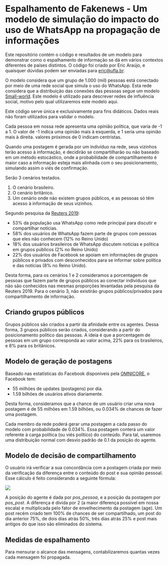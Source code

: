 # Espalhamento de Fakenews - Um modelo de simulação do impacto do uso de WhatsApp na propagação de informações

Este repositório contém o código e resultados de um modelo para demonstrar como o espalhamento de informação se dá em vários contextos diferentes de países distintos. O código foi criado por Eric Araújo, e quaisquer dúvidas podem ser enviadas para eric@ufla.br.

O modelo considera que um grupo de 1.000 (mil) pessoas está conectado por meio de uma rede social que simula o uso do WhatsApp. Esta rede considera que a distribuição das conexões das pessoas segue um modelo [Small-world](https://pt.wikipedia.org/wiki/Redes_de_pequeno_mundo). Este modelo é utilizado para descrever redes de influência social, motivo pelo qual utilizaremos este modelo aqui.

Este código serve única e exclusivamente para fins didáticos. Dados reais não foram utilizados para validar o modelo.

Cada pessoa em nossa rede apresenta uma opinião política, que varia de -1 a 1. O valor de -1 indica uma opinião mais à esquerda, e 1 seria uma opinião mais à direita. valores próximos de 0 indicam centristas. 

Quando uma postagem é gerada por um indivíduo na rede, seus vizinhos terão acesso à informação, e decidirão se compartilharão ou não baseado em um método estocástico, onde a probabilidade de compartilhamento é maior caso a informação esteja mais alinhada com o seu posicionamento, simulando assim o viés de confirmação.

Serão 3 cenários testados.

1. O cenário brasileiro.
2. O cenário britânico.
3. Um cenário onde não existem grupos públicos, e as pessoas só têm acesso à informação de seus vizinhos.

Segundo pesquisa da [Reuters 2019](https://reutersinstitute.politics.ox.ac.uk/sites/default/files/inline-files/DNR_2019_FINAL.pdf):

* 53\% da população usa WhatsApp como rede principal para discutir e compartilhar notícias. 
* 58\% dos usuários de WhatsApp fazem parte de grupos com pessoas que eles não conhecem (12\% no Reino Unido)
* 18\% dos usuários brasileiros de WhatsApp discutem notícias e política em grupos públicos (2\% no Reino Unido)
* 22\% dos usuários de Facebook se apoiam em informações de grupos públicos e privados com desconhecidos para se informar sobre política e das notícias (8\% no Reino Unido).

Desta forma, para os cenários 1 e 2 consideramos a porcentagem de pessoas que fazem parte de grupos públicos ao conectar indivíduos que não são conhecidos nas mesmas proporções levantadas pela pesquisa da Reuters 2019. Para o cenário 3, não existirão grupos públicos/privados para compartilhamento de informação.

## Criando grupos públicos

Grupos públicos são criados a partir da afinidade entre os agentes. Dessa forma, 3 grupos públicos serão criados, considerando a partir do posicionamento político das pessoas. A ideia é que a porcentagem de pessoas em um grupo corresponda ao valor acima, 22\% para os brasileiros, e 8\% para os britânicos.

## Modelo de geração de postagens

Baseado nas estatísticas do Facebook disponíveis pela [OMNICORE](https://www.omnicoreagency.com/facebook-statistics/), o Facebook tem:

* 55 milhões de updates (postagens) por dia.
* 1.59 bilhões de usuários ativos diariamente.

Desta forma, consideramos que a chance de um usuário criar uma nova postagem é de 55 milhões em 1.59 bilhões, ou 0.034\% de chances de fazer uma postagem.

Cada membro da rede poderá gerar uma postagem a cada passo do modelo com probabilidade de 0.034%. Essa postagem conterá um valor referente à carga política (ou viés político) do conteúdo. Para tal, usaremos uma distribuição normal com desvio padrão de 0.1 da posição do agente.

## Modelo de decisão de compartilhamento

O usuário irá verificar a sua concordância com a postagem criada por meio da verificação da diferença entre o conteúdo do post e sua opinião pessoal. Esse cálculo é feito considerando a seguinte fórmula:



<img src="https://render.githubusercontent.com/render/math?math=chance = \left(1 - \frac{|pos\_pessoa - pos\_post|}{2}\right)\times age">

A posição do agente é dada por *pos_pessoa*, e a posição da postagem por *pos_post*. A diferença é divida por 2 (a maior diferença possível em nossa escala) e multiplicada pelo fator de envelhecimento da postagem (age). Um post recém criado tem 100\% de chances de ser compartilhado, um post do dia anterior 75\%, de dois dias atrás 50\%, três dias atrás 25\% e post mais antigos do que isso são eliminados do sistema.


## Medidas de espalhamento

Para mensurar o alcance das mensagens, contabilizaremos quantas vezes cada mensagem foi propagada.

